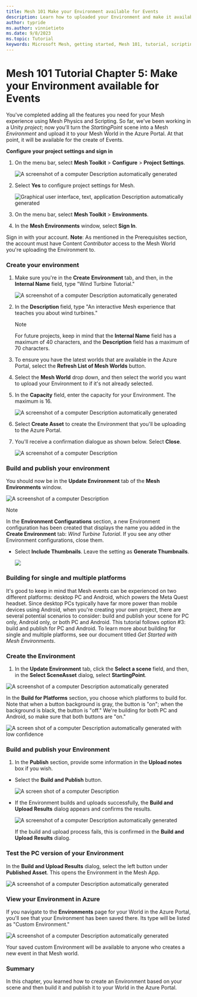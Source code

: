 ```yaml
---
title: Mesh 101 Make your Environment available for Events
description: Learn how to uploaded your Environment and make it available for Event.
author: typride
ms.author: vinnietieto
ms.date: 9/8/2023
ms.topic: Tutorial
keywords: Microsoft Mesh, getting started, Mesh 101, tutorial, scripting, visual scripting, code, coding, interactivity, physics
---
```


# Mesh 101 Tutorial Chapter 5: Make your Environment available for Events

You've completed adding all the features you need for your Mesh
experience using Mesh Physics and Scripting. So far, we've been working
in a Unity *project*; now you'll turn the *StartingPoint* scene into a
Mesh *Environment* and upload it to your Mesh World in the Azure Portal. At that point, it will be available for the create of Events.

**Configure your project settings and sign in**

1. On the menu bar, select **Mesh Toolkit** > **Configure** >
    **Project Settings**.

    ![A screenshot of a computer Description automatically generated](../../media/sample-mesh-101/image088.png)

2. Select **Yes** to configure project settings for Mesh.

    ![Graphical user interface, text, application Description automatically generated](../../media/sample-mesh-101/image089.png)

3. On the menu bar, select **Mesh Toolkit** > **Environments**.

4. In the **Mesh Environments** window, select **Sign In**.

Sign in with your account. **Note**: As mentioned in the Prerequisites
section, the account must have Content *Contributor* access to the Mesh
World you're uploading the Environment to.

### Create your environment

1. Make sure you're in the **Create** **Environment** tab, and then, in
    the **Internal Name** field, type "Wind Turbine Tutorial."

    ![A screenshot of a computer Description automatically generated](../../media/sample-mesh-101/image090.png)

2. In the **Description** field, type "An interactive Mesh experience
    that teaches you about wind turbines."

    > [!NOTE]
    > For future projects, keep in mind that the **Internal Name** field has a maximum of 40 characters, and the **Description** field has a maximum of 70 characters.

3. To ensure you have the latest worlds that are available in the Azure
    Portal, select the **Refresh List of Mesh Worlds** button.

4. Select the **Mesh World** drop down, and then select the world you
    want to upload your Environment to if it's not already selected.

5. In the **Capacity** field, enter the capacity for your Environment.
    The maximum is 16.

    ![A screenshot of a computer Description automatically generated](../../media/sample-mesh-101/image091.png)

6. Select **Create Asset** to create the Environment that you'll be
    uploading to the Azure Portal.

7. You'll receive a confirmation dialogue as shown below. Select
    **Close**.

    ![A screenshot of a computer Description ](../../media/sample-mesh-101/image092.png)

### Build and publish your environment

You should now be in the **Update Environment** tab of the **Mesh
Environments** window.

![A screenshot of a computer Description ](../../media/sample-mesh-101/image093.jpg)

> [!NOTE]
> In the **Environment Configurations** section, a new Environment configuration has been created that displays the name you  added in the **Create Environment** tab: *Wind Turbine Tutorial*. If you see any other Environment configurations, close them.

- Select **Include Thumbnails**. Leave the setting as **Generate
    Thumbnails**.

    ![](../../media/sample-mesh-101/image094.jpg)

### Building for single and multiple platforms

It's good to keep in mind that Mesh events can be experienced on two
different platforms: desktop PC and Android, which powers the Meta Quest
headset. Since desktop PCs typically have far more power than mobile
devices using Android, when you're creating your own project, there are
several potential scenarios to consider: build and publish your scene
for PC only, Android only, or both PC and Android. This tutorial follows
option #3: build and publish for PC and Android. To learn more about
building for single and multiple platforms, see our document titled *Get
Started with Mesh Environments*.

### Create the Environment

1. In the **Update Environment** tab, click the **Select a scene**
    field, and then, in the **Select SceneAsset** dialog, select
    **StartingPoint**.

![A screenshot of a computer Description automatically generated](../../media/sample-mesh-101/image095.jpg)

In the **Build for Platforms** section, you choose which platforms to
build for. Note that when a button background is gray, the button is
"on"; when the background is black, the button is "off." We're building
for both PC and Android, so make sure that both buttons are "on."

![A screen shot of a computer Description automatically generated with low confidence](../../media/sample-mesh-101/image096.jpg)

### Build and publish your Environment

1. In the **Publish** section, provide some information in the **Upload
    notes** box if you wish.

- Select the **Build and Publish** button.

    ![A screen shot of a computer Description ](../../media/sample-mesh-101/image097.jpg)

- If the Environment builds and uploads successfully, the **Build and
    Upload Results** dialog appears and confirms the results.

    ![A screenshot of a computer Description automatically generated](../../media/sample-mesh-101/image098.png)

    If the build and upload process fails, this is confirmed in the **Build and Upload** **Results** dialog.

### Test the PC version of your Environment

In the **Build and Upload Results** dialog, select the left button under
**Published Asset**. This opens the Environment in the Mesh App.

![A screenshot of a computer Description automatically generated](../../media/sample-mesh-101/image099.png)

### View your Environment in Azure

If you navigate to the **Environments** page for your World in the Azure
Portal, you'll see that your Environment has been saved there. Its type
will be listed as "Custom Environment."

![A screenshot of a computer Description automatically generated](../../media/sample-mesh-101/image100.jpg)

Your saved custom Environment will be available to anyone who creates a
new event in that Mesh world.

### Summary

In this chapter, you learned how to create an Environment based on your
scene and then build it and publish it to your World in the Azure
Portal.
